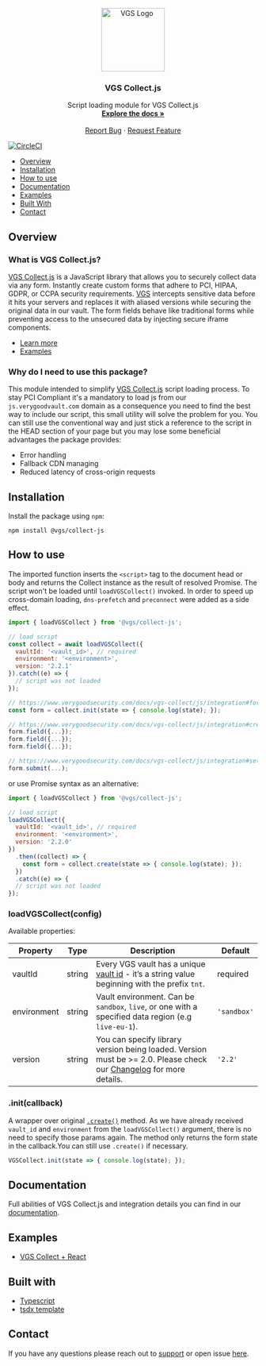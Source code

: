 <p align="center">
  <a href="https://www.verygoodsecurity.com/" rel="nofollow">
    <img src="https://avatars0.githubusercontent.com/u/17788525" width="128" alt="VGS Logo">
  </a>
  <h3 align="center">VGS Collect.js</h3>

  <p align="center">
    Script loading module for VGS Collect.js
    <br />
    <a href="https://www.verygoodsecurity.com/docs/vgs-collect/js/overview"><strong>Explore the docs »</strong></a>
    <br />
    <br />
    <a href="https://github.com/verygoodsecurity/vgs-collect-js/issues">Report Bug</a>
    ·
    <a href="https://github.com/verygoodsecurity/vgs-collect-js/issues">Request Feature</a>
  </p>
</p>

[![CircleCI](https://circleci.com/gh/verygoodsecurity/vgs-collect-js.svg?style=svg)](https://circleci.com/gh/circleci/circleci-docs)

* [Overview](#overview)
* [Installation](#installation)
* [How to use](#how-to-use)
* [Documentation](#documentation)
* [Examples](#examples)
* [Built With](#built-with)
* [Contact](#contact)

## Overview

### What is VGS Collect.js?

[VGS Collect.js](https://www.verygoodsecurity.com/docs/vgs-collect/js/overview) is a JavaScript library that allows you to securely collect data via any form. Instantly create custom forms that adhere to PCI, HIPAA, GDPR, or CCPA security requirements. [VGS](https://www.verygoodsecurity.com/) intercepts sensitive data before it hits your servers and replaces it with aliased versions while securing the original data in our vault. The form fields behave like traditional forms while preventing access to the unsecured data by injecting secure iframe components.

- [Learn more](https://www.verygoodsecurity.com/docs/vgs-collect/js/overview)
- [Examples](https://verygoodsecurity.github.io/vgs-collect-examples)

### Why do I need to use this package?

This module intended to simplify [VGS Collect.js](https://www.verygoodsecurity.com/docs/vgs-collect/js/overview) script loading process. To stay PCI Compliant it's a mandatory to load js from our `js.verygoodvault.com` domain as a consequence you need to find the best way to include our script, this small utility will solve the problem for you. You can still use the conventional way and just stick a reference to the script in the HEAD section of your page but you may lose some beneficial advantages the package provides:

- Error handling
- Fallback CDN managing
- Reduced latency of cross-origin requests

## Installation

Install the package using `npm`:

```
npm install @vgs/collect-js
```

## How to use

The imported function inserts the `<script>` tag to the document head or body and returns the Collect instance as the result of resolved Promise. The script won't be loaded until `loadVGSCollect()` invoked. In order to speed up cross-domain loading, `dns-prefetch` and `preconnect` were added as a side effect.

```javascript 
import { loadVGSCollect } from '@vgs/collect-js';

// load script
const collect = await loadVGSCollect({
  vaultId: '<vault_id>', // required
  environment: '<environment>',
  version: '2.2.1'
}).catch((e) => {
  // script was not loaded
});

// https://www.verygoodsecurity.com/docs/vgs-collect/js/integration#form-state
const form = collect.init(state => { console.log(state); });

// https://www.verygoodsecurity.com/docs/vgs-collect/js/integration#create-and-setup-form-fields
form.field({...});
form.field({...});
form.field({...});

// https://www.verygoodsecurity.com/docs/vgs-collect/js/integration#setup-form-submission
form.submit(...);
```

or use Promise syntax as an alternative:

```javascript
import { loadVGSCollect } from '@vgs/collect-js';

// load script
loadVGSCollect({
  vaultId: '<vault_id>', // required
  environment: '<environment>',
  version: '2.2.0'
})
  .then((collect) => {
    const form = collect.create(state => { console.log(state); });
  })
  .catch((e) => {
  // script was not loaded
});
```

### loadVGSCollect(config)

Available properties:

| Property    | Type   | Description                                                                                                                                                                           | Default     |
|-------------|--------|---------------------------------------------------------------------------------------------------------------------------------------------------------------------------------------|-------------|
| vaultId     | string | Every VGS vault has a unique [vault id](https://www.verygoodsecurity.com/docs/terminology/nomenclature#vault) - it’s a string value beginning with the prefix `tnt`.                  | required    |
| environment | string | Vault environment. Can be `sandbox`, `live`, or one with a specified data region (e.g `live-eu-1`).                                                                                   | `'sandbox'` |
| version     | string | You can specify library version being loaded. Version must be >= 2.0. Please check our [Changelog](https://www.verygoodsecurity.com/docs/vgs-collect/js/changelog) for more details.  | `'2.2'`     |

### .init(callback)

A wrapper over original [`.create()`](https://www.verygoodsecurity.com/docs/vgs-collect/js/integration#form-initialization) method. As we have already received `vault_id` and `environment` from the `loadVGSCollect()` argument, there is no need to specify those params again. The method only returns the form state in the callback.You can still use `.create()` if necessary.

```javascript
VGSCollect.init(state => { console.log(state); });
```

## Documentation

Full abilities of VGS Collect.js and integration details you can find in our [documentation](https://www.verygoodsecurity.com/docs/vgs-collect/js/integration).

## Examples

- [VGS Collect + React](https://stackblitz.com/edit/vgs-collect-js-react?file=src/App.js)

## Built with

* [Typescript](https://www.typescriptlang.org/docs/handbook/typescript-in-5-minutes.html)
* [tsdx template](https://github.com/formium/tsdx)

## Contact

If you have any questions please reach out to [support](mailto:support@verygoodsecurity.com) or open issue [here](https://github.com/verygoodsecurity/vgs-collect-js/issues).